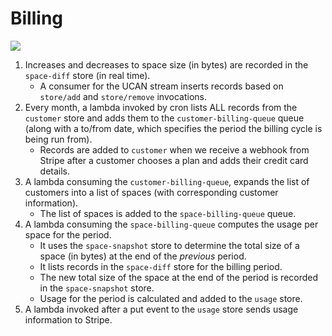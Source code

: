# Billing

![](https://bafybeidagb3uf7knoogoenbtdgez7otyjxpkjbselofywfa4sdegednyfi.ipfs.w3s.link/billing.png)

1. Increases and decreases to space size (in bytes) are recorded in the `space-diff` store (in real time).
    * A consumer for the UCAN stream inserts records based on `store/add` and `store/remove` invocations.
1. Every month, a lambda invoked by cron lists ALL records from the `customer` store and adds them to the `customer-billing-queue` queue (along with a to/from date, which specifies the period the billing cycle is being run from).
    * Records are added to `customer` when we receive a webhook from Stripe after a customer chooses a plan and adds their credit card details.
1. A lambda consuming the `customer-billing-queue`, expands the list of customers into a list of spaces (with corresponding customer information).
    * The list of spaces is added to the `space-billing-queue` queue.
1. A lambda consuming the `space-billing-queue` computes the usage per space for the period.
    * It uses the `space-snapshot` store to determine the total size of a space (in bytes) at the end of the _previous_ period.
    * It lists records in the `space-diff` store for the billing period.
    * The new total size of the space at the end of the period is recorded in the `space-snapshot` store.
    * Usage for the period is calculated and added to the `usage` store.
1. A lambda invoked after a put event to the `usage` store sends usage information to Stripe.
